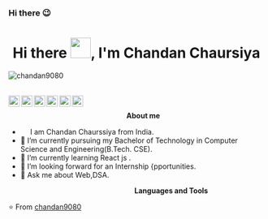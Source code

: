 ### Hi there 😉


<h1 align="center">Hi there <img src="https://github.com/sudnyeshtalekar/sudnyeshtalekar/blob/master/Assets/Hi.gif" width="40px">, I'm Chandan Chaursiya </h1>
<p align="left"> <img src="https://komarev.com/ghpvc/?username=chandan9080" alt="chandan9080" /> </p>
<br />
<a href="https://twitter.com/chandan3100">
  <img align="left" alt="Chandan's Twitter" width="22px" src="https://img.icons8.com/color/48/000000/twitter.png"/>
</a>
<a href="https://www.linkedin.com/in/chandanchaurasia31/">
  <img align="left" alt="Chandan's Linkedin" width="22px" src="https://img.icons8.com/color/48/000000/linkedin.png" />
</a>
<a href="https://github.com/chandan9080">
  <img align="left" alt="Chandan's Github" width="22px" src="https://img.icons8.com/color/48/000000/github--v3.png" />
</a>
<a href="https://www.instagram.com/ch_anda_n/">
  <img align="left" alt="Chandan's Instagram" width="22px" src="https://img.icons8.com/fluency/48/000000/instagram-new.png" />
</a>
<a href="https://leetcode.com/ChanBuzz/">
  <img align="left" alt="Chandan's LeetCode" width="22px" src="https://img.icons8.com/external-tal-revivo-shadow-tal-revivo/48/000000/external-level-up-your-coding-skills-and-quickly-land-a-job-logo-shadow-tal-revivo.png"/>
</a>
<a href="https://www.codechef.com/users/chandan31">
  <img align="left" alt="Chandan's Instagram" width="22px" src="https://img.icons8.com/fluency/48/000000/codechef.png" />
</a>
<br />



&nbsp;&nbsp;&nbsp;&nbsp;&nbsp;&nbsp;&nbsp;&nbsp;&nbsp;&nbsp;&nbsp;&nbsp;&nbsp;&nbsp;&nbsp;&nbsp;&nbsp;&nbsp;&nbsp;&nbsp;&nbsp;&nbsp;&nbsp;&nbsp;&nbsp;&nbsp;&nbsp;&nbsp;&nbsp;&nbsp;&nbsp;&nbsp;&nbsp;&nbsp;&nbsp;&nbsp;&nbsp;&nbsp;&nbsp;&nbsp;&nbsp;&nbsp;&nbsp;&nbsp;&nbsp;&nbsp;&nbsp;&nbsp;&nbsp;&nbsp;&nbsp;&nbsp;&nbsp;&nbsp;&nbsp;&nbsp;&nbsp;&nbsp;&nbsp;<b>About me</b> <br>
- <img src ="https://s3.amazonaws.com/pix.iemoji.com/images/emoji/apple/ios-12/256/boy-light-skin-tone.png" height= 15px width = 15px> I am Chandan Chaurssiya from India.
- 🔭 I’m currently pursuing my Bachelor of Technology in Computer Science and Engineering(B.Tech. CSE).
- 🌱 I’m currently learning React js .
- 👯 I’m looking forward for an Internship {pportunities.
- 💬 Ask me about Web,DSA.

&nbsp;&nbsp;&nbsp;&nbsp;&nbsp;&nbsp;&nbsp;&nbsp;&nbsp;&nbsp;&nbsp;&nbsp;&nbsp;&nbsp;&nbsp;&nbsp;&nbsp;&nbsp;&nbsp;&nbsp;&nbsp;&nbsp;&nbsp;&nbsp;&nbsp;&nbsp;&nbsp;&nbsp;&nbsp;&nbsp;&nbsp;&nbsp;&nbsp;&nbsp;&nbsp;&nbsp;&nbsp;&nbsp;&nbsp;&nbsp;&nbsp;&nbsp;&nbsp;&nbsp;&nbsp;&nbsp;&nbsp;&nbsp;&nbsp;&nbsp;&nbsp;&nbsp;&nbsp;&nbsp;&nbsp;&nbsp;&nbsp;&nbsp;&nbsp;&nbsp;&nbsp;&nbsp;&nbsp;<b>Languages and Tools</b> <br>

⭐️ From [chandan9080](https://github.com/chandan9080)
